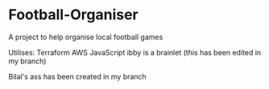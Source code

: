 # Football-Organiser
A project to help organise local football games

Utilises:
Terraform
AWS
JavaScript
ibby is a brainlet (this has been edited in my branch)

Bilal's ass has been created in my branch
